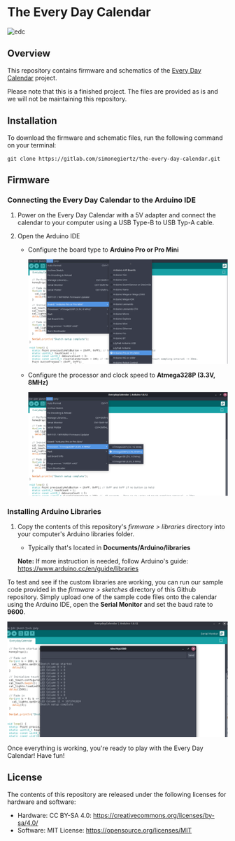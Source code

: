 # The Every Day Calendar

![edc](/images/edc.gif)

## Overview

This repository contains firmware and schematics of the [Every Day Calendar](https://www.kickstarter.com/projects/simonegiertz/the-every-day-calendar) project.

Please note that this is a finished project. The files are provided as is and we will not be maintaining this repository.


## Installation

To download the firmware and schematic files, run the following command on your terminal:


    git clone https://gitlab.com/simonegiertz/the-every-day-calendar.git
## Firmware

### Connecting the Every Day Calendar to the Arduino IDE

1. Power on the Every Day Calendar with a 5V adapter and connect the calendar to your computer using a USB Type-B to USB Typ-A cable.

2. Open the Arduino IDE

   - Configure the board type to **Arduino Pro or Pro Mini**

     ![board_config](/images/board_config.png)

   - Configure the processor and clock speed to **Atmega328P (3.3V, 8MHz)**

     ![clockconfig](/images/clockconfig.png)

### Installing Arduino Libraries

1. Copy the contents of this repository's *firmware > libraries* directory into your computer's Arduino libraries folder.
   
   - Typically that's located in **Documents/Arduino/libraries**
   
   **Note:** If more instruction is needed, follow Arduino's guide: https://www.arduino.cc/en/guide/libraries

To test and see if the custom libraries are working, you can run our sample code provided in the *firmware > sketches* directory of this Github repository. Simply upload one of the sample code files onto the calendar using the Arduino IDE, open the **Serial Monitor** and set the baud rate to **9600**.

![serialmonitor](/images/serialmonitor.png)

Once everything is working, you're ready to play with the Every Day Calendar! Have fun!

## License

The contents of this repository are released under the following licenses for hardware and software:

- Hardware: CC BY-SA 4.0: https://creativecommons.org/licenses/by-sa/4.0/
- Software: MIT License: https://opensource.org/licenses/MIT

